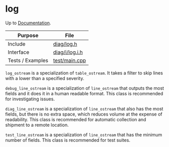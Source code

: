 # log

Up to [Documentation](../README.md).

Purpose          | File
---------------- | ----
Include          | [diag/log.h](../../src/diag/log.h)
Interface        | [diag/i/log.i.h](../../src/diag/i/log.i.h)
Tests / Examples | [test/main.cpp](../../test/main.cpp)

`log_ostream` is a specialization of `table_ostream`.
It takes a filter to skip lines with a lower than a specified severity.

`debug_line_ostream` is a specialization of `line_ostream` that outputs the most fields and it does it in a human readable format.
This class is recommended for investigating issues.

`diag_line_ostream` is a specialization of `line_ostream` that also has the most fields, but there is no extra space, which reduces volume at the expense of readability.
This class is recommended for automatic collection and shipment to a remote location.

`test_line_ostream` is a specialization of `line_ostream` that has the minimum number of fields.
This class is recommended for test suites.
